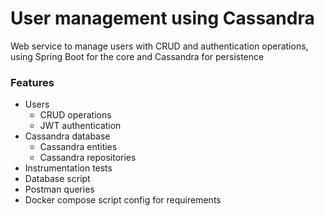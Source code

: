 # User management using Cassandra
Web service to manage users with CRUD and authentication operations, using Spring Boot for the core and Cassandra for persistence

### Features
- Users
  * CRUD operations
  * JWT authentication
- Cassandra database
  * Cassandra entities
  * Cassandra repositories
- Instrumentation tests
- Database script
- Postman queries
- Docker compose script config for requirements
